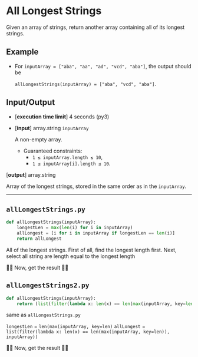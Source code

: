 # All Longest Strings

Given an array of strings, return another array containing all of its longest strings.

## Example

* For `inputArray = ["aba", "aa", "ad", "vcd", "aba"]`, the output should be

    `allLongestStrings(inputArray) = ["aba", "vcd", "aba"]`.

## Input/Output

* [**execution time limit**] 4 seconds (py3)

* [**input**] array.string `inputArray`

    A non-empty array.

  * Guaranteed constraints:
    * `1 ≤ inputArray.length ≤ 10`,
    * `1 ≤ inputArray[i].length ≤ 10`.

[**output**] array.string

Array of the longest strings, stored in the same order as in the `inputArray`.

---

`allLongestStrings.py`
---
```python
def allLongestStrings(inputArray):
    longestLen = max(len(i) for i in inputArray)
    allLongest = [i for i in inputArray if longestLen == len(i)]
    return allLongest
```
All of the longest strings. First of all, find the longest length first. Next, select all string are length equal to the longest length 

🥳🥳 Now, get the result 🥳🥳

`allLongestStrings2.py`
---
```python 
def allLongestStrings(inputArray):
    return (list(filter(lambda x: len(x) == len(max(inputArray, key=len)), inputArray)))
```

same as `allLongestStrings.py` 

`longestLen` = `len(max(inputArray, key=len)`
`allLongest` = `list(filter(lambda x: len(x) == len(max(inputArray, key=len)), inputArray))`

🥳🥳 Now, get the result 🥳🥳